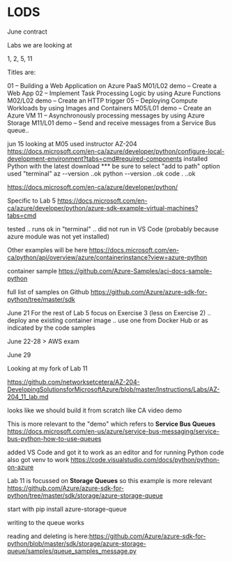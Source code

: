 # LODS
June contract

Labs we are looking at

1, 2, 5, 11

Titles are:

01 – Building a Web Application on Azure PaaS
M01/L02 demo – Create a Web App
02 – Implement Task Processing Logic by using Azure Functions
M02/L02 demo – Create an HTTP trigger
05 – Deploying Compute Workloads by using Images and Containers
M05/L01 demo – Create an Azure VM
11 – Asynchronously processing messages by using Azure Storage
M11/L01 demo – Send and receive messages from a Service Bus queue..

jun 15
looking at M05
used instructor AZ-204
https://docs.microsoft.com/en-ca/azure/developer/python/configure-local-development-environment?tabs=cmd#required-components
installed Python with the latest download
*** be sure to select "add to path" option
used "terminal"
az --version ..ok
python --version ..ok
code .  ..ok

https://docs.microsoft.com/en-ca/azure/developer/python/

Specific to Lab 5
https://docs.microsoft.com/en-ca/azure/developer/python/azure-sdk-example-virtual-machines?tabs=cmd

tested
.. runs ok in "terminal"
.. did not run in VS Code (probably because azure module was not yet installed)

Other examples will be here
https://docs.microsoft.com/en-ca/python/api/overview/azure/containerinstance?view=azure-python

container sample
https://github.com/Azure-Samples/aci-docs-sample-python



full list of samples on Github
https://github.com/Azure/azure-sdk-for-python/tree/master/sdk

June 21
For the rest of Lab 5 focus on Exercise 3 (less on Exercise 2)
.. deploy ane existing container image
.. use one from Docker Hub or as indicated by the code samples


June 22-28 > AWS exam

June 29

Looking at my fork of Lab 11

https://github.com/networksetcetera/AZ-204-DevelopingSolutionsforMicrosoftAzure/blob/master/Instructions/Labs/AZ-204_11_lab.md

looks like we should build it from scratch like CA video demo

This is more relevant to the "demo" which refers to **Service Bus Queues**
https://docs.microsoft.com/en-us/azure/service-bus-messaging/service-bus-python-how-to-use-queues

added VS Code and got it to work as an editor and for running Python code
also got venv to work
https://code.visualstudio.com/docs/python/python-on-azure

Lab 11 is focussed on **Storage Queues** so this example is more relevant
https://github.com/Azure/azure-sdk-for-python/tree/master/sdk/storage/azure-storage-queue

start with 
pip install azure-storage-queue

writing to the queue works

reading and deleting is here:https://github.com/Azure/azure-sdk-for-python/blob/master/sdk/storage/azure-storage-queue/samples/queue_samples_message.py



